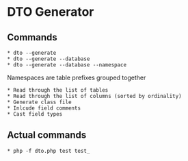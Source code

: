 # DTO Generator


## Commands

    * dto --generate
    * dto --generate --database
    * dto --generate --database --namespace


Namespaces are table prefixes grouped together

    * Read through the list of tables
    * Read through the list of columns (sorted by ordinality)
    * Generate class file
    * Inlcude field comments
    * Cast field types


## Actual commands

    * php -f dto.php test test_
